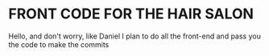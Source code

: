 # FRONT CODE FOR THE HAIR SALON

Hello, and don't worry, like Daniel I plan to do all the front-end and pass you the code to make the commits
